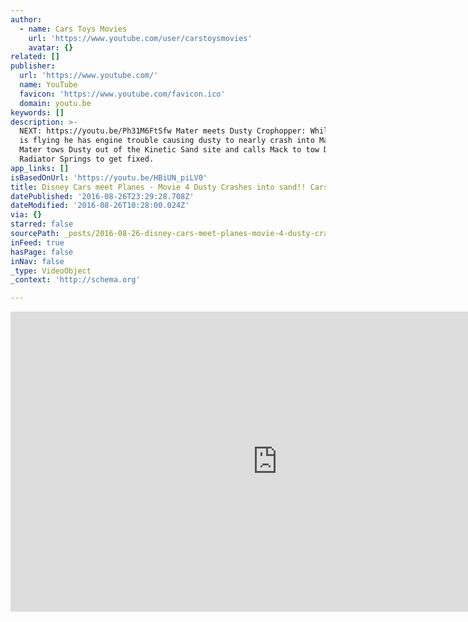 ```yaml
---
author:
  - name: Cars Toys Movies
    url: 'https://www.youtube.com/user/carstoysmovies'
    avatar: {}
related: []
publisher:
  url: 'https://www.youtube.com/'
  name: YouTube
  favicon: 'https://www.youtube.com/favicon.ico'
  domain: youtu.be
keywords: []
description: >-
  NEXT: https://youtu.be/Ph31M6FtSfw Mater meets Dusty Crophopper: While Dusty
  is flying he has engine trouble causing dusty to nearly crash into Mater. Tow
  Mater tows Dusty out of the Kinetic Sand site and calls Mack to tow Dusty into
  Radiator Springs to get fixed.
app_links: []
isBasedOnUrl: 'https://youtu.be/HBiUN_piLV0'
title: Disney Cars meet Planes - Movie 4 Dusty Crashes into sand!! Cars Toys Movies
datePublished: '2016-08-26T23:29:28.708Z'
dateModified: '2016-08-26T10:28:00.024Z'
via: {}
starred: false
sourcePath: _posts/2016-08-26-disney-cars-meet-planes-movie-4-dusty-crashes-into-sand.md
inFeed: true
hasPage: false
inNav: false
_type: VideoObject
_context: 'http://schema.org'

---
```

<iframe src="https://cdn.embedly.com/widgets/media.html?src=https%3A%2F%2Fwww.youtube.com%2Fembed%2FHBiUN_piLV0%3Ffeature%3Doembed&amp;url=http%3A%2F%2Fwww.youtube.com%2Fwatch%3Fv%3DHBiUN_piLV0&amp;image=https%3A%2F%2Fi.ytimg.com%2Fvi%2FHBiUN_piLV0%2Fhqdefault.jpg&amp;key=b7d04c9b404c499eba89ee7072e1c4f7&amp;type=text%2Fhtml&amp;schema=youtube" width="854" height="480" scrolling="no" frameborder="0" allowfullscreen="" style=""></iframe>